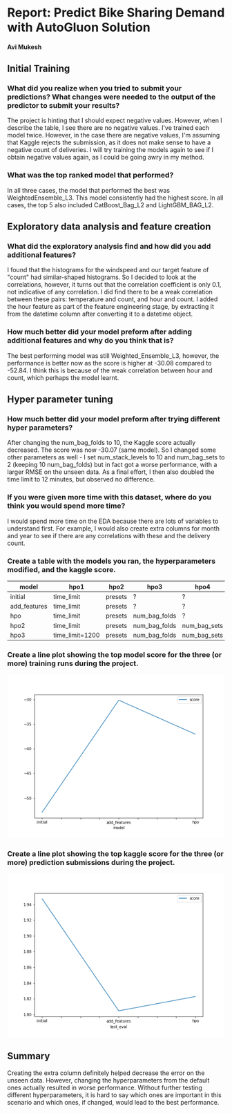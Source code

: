 # Report: Predict Bike Sharing Demand with AutoGluon Solution
#### Avi Mukesh

## Initial Training
### What did you realize when you tried to submit your predictions? What changes were needed to the output of the predictor to submit your results?
The project is hinting that I should expect negative values. However, when I describe the table, I see there are no negative values. I've trained each model twice. However, in the case there are negative values, I'm assuming that Kaggle rejects the submission, as it does not make sense to have a negative count of deliveries. I will try training the models again to see if I obtain negative values again, as I could be going awry in my method.

### What was the top ranked model that performed?
In all three cases, the model that performed the best was WeightedEnsemble_L3. This model consistently had the highest score. In all cases, the top 5 also included CatBoost_Bag_L2 and LightGBM_BAG_L2.

## Exploratory data analysis and feature creation
### What did the exploratory analysis find and how did you add additional features?
I found that the histograms for the windspeed and our target feature of "count" had similar-shaped histograms. So I decided to look at the correlations, however, it turns out that the correlation coefficient is only 0.1, not indicative of any correlation. I did find there to be a weak correlation between these pairs: temperature and count, and hour and count.
I added the hour feature as part of the feature engineering stage, by extracting it from the datetime column after converting it to a datetime object.

### How much better did your model preform after adding additional features and why do you think that is?
The best performing model was still Weighted_Ensemble_L3, however, the performance is better now as the score is higher at -30.08 compared to -52.84. I think this is because of the weak correlation between hour and count, which perhaps the model learnt.

## Hyper parameter tuning
### How much better did your model preform after trying different hyper parameters?
After changing the num_bag_folds to 10, the Kaggle score actually decreased. The score was now -30.07 (same model). So I changed some other parameters as well - I set num_stack_levels to 10 and num_bag_sets to 2 (keeping 10 num_bag_folds) but in fact got a worse performance, with a larger RMSE on the unseen data. As a final effort, I then also doubled the time limit to 12 minutes, but observed no difference.

### If you were given more time with this dataset, where do you think you would spend more time?
I would spend more time on the EDA because there are lots of variables to understand first. For example, I would also create extra columns for month and year to see if there are any correlations with these and the delivery count. 

### Create a table with the models you ran, the hyperparameters modified, and the kaggle score.
|model|hpo1|hpo2|hpo3|hpo4|hpo5|score|
|--|--|--|--|--|--|--|
|initial|time_limit|presets|?|?|?|1.9472|
|add_features|time_limit|presets|?|?|?|1.80457|
|hpo|time_limit|presets|num_bag_folds|?|?|1.80341|
|hpo2|time_limit|presets|num_bag_folds|num_bag_sets|num_stack_levels|1.8228|
|hpo3|time_limit=1200|presets|num_bag_folds|num_bag_sets|num_stack_levels|1.8228|


### Create a line plot showing the top model score for the three (or more) training runs during the project.


![model_train_score.png](img/model_train_score.png)

### Create a line plot showing the top kaggle score for the three (or more) prediction submissions during the project.


![model_test_score.png](img/model_test_score.png)

## Summary
Creating the extra column definitely helped decrease the error on the unseen data. However, changing the hyperparameters from the default ones actually resulted in worse performance. Without further testing different hyperparameters, it is hard to say which ones are important in this scenario and which ones, if changed, would lead to the best performance.
